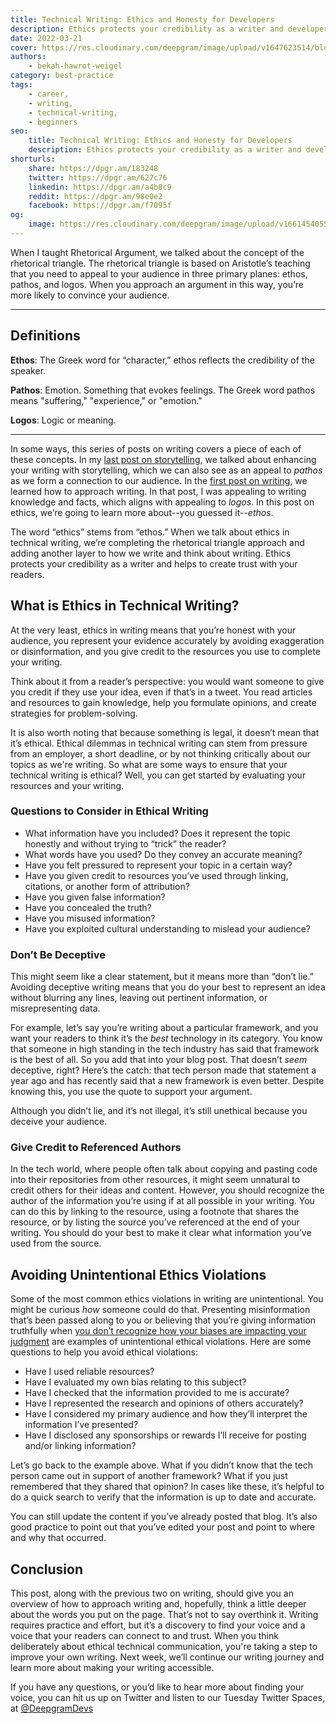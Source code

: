 ```yaml
---
title: Technical Writing: Ethics and Honesty for Developers
description: Ethics protects your credibility as a writer and developer and helps to create trust with your readers. Read more about technical writing ethics here.
date: 2022-03-21
cover: https://res.cloudinary.com/deepgram/image/upload/v1647623514/blog/2022/03/technical-writing-ethics-for-developers/ethics-in-technical-blog-posts%402x.jpg
authors:
    - bekah-hawrot-weigel
category: best-practice
tags:
    - career,
    - writing,
    - technical-writing,
    - beginners
seo:
    title: Technical Writing: Ethics and Honesty for Developers
    description: Ethics protects your credibility as a writer and developer and helps to create trust with your readers. Read more about technical writing ethics here.
shorturls:
    share: https://dpgr.am/183248
    twitter: https://dpgr.am/627c76
    linkedin: https://dpgr.am/a4b8c9
    reddit: https://dpgr.am/98e0e2
    facebook: https://dpgr.am/f7095f
og:
    image: https://res.cloudinary.com/deepgram/image/upload/v1661454055/blog/technical-writing-ethics-for-developers/ograph.png
---
```


When I taught Rhetorical Argument, we talked about the concept of the rhetorical triangle. The rhetorical triangle is based on Aristotle’s teaching that you need to appeal to your audience in three primary planes: ethos, pathos, and logos. When you approach an argument in this way, you’re more likely to convince your audience.

***

## Definitions

**Ethos**: The Greek word for “character,” ethos reflects the credibility of the speaker.

**Pathos**: Emotion. Something that evokes feelings. The Greek word pathos means "suffering," "experience," or "emotion."

**Logos**: Logic or meaning.

***

In some ways, this series of posts on writing covers a piece of each of these concepts. In my [last post on storytelling](https://developers.deepgram.com/blog/2022/03/technical-writing-a-developers-guide-to-storytelling/), we talked about enhancing your writing with storytelling, which we can also see as an appeal to *pathos* as we form a connection to our audience. In the [first post on writing](https://developers.deepgram.com/blog/2022/03/technical-writing-a-beginners-guide/), we learned how to approach writing. In that post, I was appealing to writing knowledge and facts, which aligns with appealing to *logos*. In this post on ethics, we’re going to learn more about--you guessed it--*ethos*.

The word “ethics” stems from “ethos.” When we talk about ethics in technical writing, we’re completing the rhetorical triangle approach and adding another layer to how we write and think about writing. Ethics protects your credibility as a writer and helps to create trust with your readers.

## What is Ethics in Technical Writing?

At the very least, ethics in writing means that you’re honest with your audience, you represent your evidence accurately by avoiding exaggeration or disinformation, and you give credit to the resources you use to complete your writing.

Think about it from a reader’s perspective: you would want someone to give you credit if they use your idea, even if that’s in a tweet. You read articles and resources to gain knowledge, help you formulate opinions, and create strategies for problem-solving.

It is also worth noting that because something is legal, it doesn’t mean that it’s ethical. Ethical dilemmas in technical writing can stem from pressure from an employer, a short deadline, or by not thinking critically about our topics as we're writing. So what are some ways to ensure that your technical writing is ethical? Well, you can get started by evaluating your resources and your writing.

### Questions to Consider in Ethical Writing

*   What information have you included? Does it represent the topic honestly and without trying to “trick” the reader?
*   What words have you used? Do they convey an accurate meaning?
*   Have you felt pressured to represent your topic in a certain way?
*   Have you given credit to resources you’ve used through linking, citations, or another form of attribution?
*   Have you given false information?
*   Have you concealed the truth?
*   Have you misused information?
*   Have you exploited cultural understanding to mislead your audience?

### Don’t Be Deceptive

This might seem like a clear statement, but it means more than “don’t lie.” Avoiding deceptive writing means that you do your best to represent an idea without blurring any lines, leaving out pertinent information, or misrepresenting data.

For example, let’s say you’re writing about a particular framework, and you want your readers to think it’s the *best* technology in its category. You know that someone in high standing in the tech industry has said that framework is the best of all. So you add that into your blog post. That doesn’t *seem* deceptive, right? Here’s the catch: that tech person made that statement a year ago and has recently said that a new framework is even better. Despite knowing this, you use the quote to support your argument.

Although you didn’t lie, and it’s not illegal, it’s still unethical because you deceive your audience.

### Give Credit to Referenced Authors

In the tech world, where people often talk about copying and pasting code into their repositories from other resources, it might seem unnatural to credit others for their ideas and content. However, you should recognize the author of the information you’re using if at all possible in your writing. You can do this by linking to the resource, using a footnote that shares the resource, or by listing the source you’ve referenced at the end of your writing. You should do your best to make it clear what information you’ve used from the source.

## Avoiding Unintentional Ethics Violations

Some of the most common ethics violations in writing are unintentional. You might be curious *how* someone could do that. Presenting misinformation that’s been passed along to you or believing that you’re giving information truthfully when [you don’t recognize how your biases are impacting your judgment](https://open.library.okstate.edu/technicalandprofessionalwriting/chapter/chapter-4/) are examples of unintentional ethical violations. Here are some questions to help you avoid ethical violations:

*   Have I used reliable resources?
*   Have I evaluated my own bias relating to this subject?
*   Have I checked that the information provided to me is accurate?
*   Have I represented the research and opinions of others accurately?
*   Have I considered my primary audience and how they’ll interpret the information I’ve presented?
*   Have I disclosed any sponsorships or rewards I’ll receive for posting and/or linking information?

Let’s go back to the example above. What if you didn’t know that the tech person came out in support of another framework? What if you just remembered that they shared that opinion? In cases like these, it’s helpful to do a quick search to verify that the information is up to date and accurate.

You can still update the content if you’ve already posted that blog. It’s also good practice to point out that you’ve edited your post and point to where and why that occurred.

## Conclusion

This post, along with the previous two on writing, should give you an overview of how to approach writing and, hopefully, think a little deeper about the words you put on the page. That’s not to say overthink it. Writing requires practice and effort, but it’s a discovery to find your voice and a voice that your readers can connect to and trust. When you think deliberately about ethical technical communication, you're taking a step to improve your own writing. Next week, we’ll continue our writing journey and learn more about making your writing accessible.

If you have any questions, or you’d like to hear more about finding your voice, you can hit us up on Twitter and listen to our Tuesday Twitter Spaces, at [@DeepgramDevs](https://twitter.com/DeepgramDevs)

